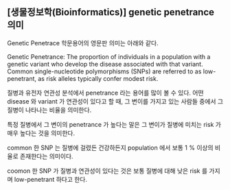 ## [생물정보학(Bioinformatics)] genetic penetrance 의미
Genetic Penetrace 학문용어의 영문판 의미는 아래와 같다.

Genetic Penetrance: The proportion of individuals in a population with a genetic variant who develop the disease associated with that variant. Common single-nucleotide polymorphisms (SNPs) are referred to as low-penetrant, as risk alleles typically confer modest risk.

질병과 유전자 연관성 분석에서 penetrance 라는 용어를 많이 볼 수 있다. 어떤 disease 와 variant 가 연관성이 있다고 할 때, 그 변이를 가지고 있는 사람들 중에서 그 질병이 나타나는 비율을 의미한다.

특정 질병에서 그 변이의 penetrance 가 높다는 말은 그 변이가 질병에 미치는 risk 가 매우 높다는 것을 의미한다.

common 한 SNP 는 질병에 걸렸든 건강하든지 population 에서 보통 1 % 이상의 비율로 존재한다는 의미이다.

coomon 한 SNP 가 질병과 연관성이 있다는 것은 보통 질병에 대해 낮은 risk 를 가지며 low-penetrant 하다고 한다.
